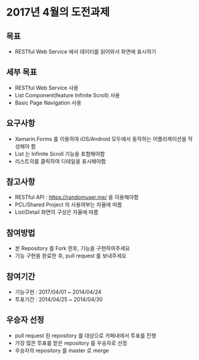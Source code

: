 # 2017년 4월의 도전과제

## 목표
- RESTful Web Service 에서 데이터를 읽어와서 화면에 표시하기

## 세부 목표
- RESTful Web Service 사용
- List Component(feature Infinite Scroll) 사용
- Basic Page Navigation 사용

## 요구사항
- Xamarin.Forms 를 이용하여 iOS/Android 모두에서 동작하는 어플리케이션을 작성해야 함
- List 는 Infinite Scroll 기능을 포함해야함
- 리스트의를 클릭하여 디테일을 표시해야함

## 참고사항
- RESTful API : https://randomuser.me/ 을 이용해야함
- PCL/Shared Project 의 사용여부는 자율에 따름
- List/Detail 화면의 구성은 자율에 따름

## 참여방법
- 본 Repository 를 Fork 한후, 기능을 구현하여주세요
- 기능 구현을 완료한 후, pull request 를 보내주세요

## 참여기간
- 기능구현 : 2017/04/01 ~ 2014/04/24
- 투표기간 : 2014/04/25 ~ 2014/04/30

## 우승자 선정
- pull request 된 repository 를 대상으로 카페내에서 투표를 진행
- 가장 많은 투표를 받은 repository 를 우승자로 선정
- 우승자의 repository 를 master 로 merge
